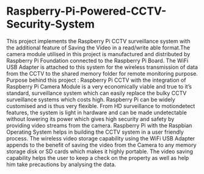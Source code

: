 # Raspberry-Pi-Powered-CCTV-Security-System
This project implements the Raspberry Pi CCTV surveillance system with the additional feature  of Saving the Video in a read/write ­able format.The camera module utilised in this project is  manufactured and distributed by Raspberry Pi Foundation connected to the Raspberry Pi Board. The WiFi USB Adapter is attached to this system for the wireless transmission of data  from the CCTV to the shared memory folder for remote monitoring purpose.  Purpose behind this project :    Raspberry Pi CCTV with the integration of Raspberry Pi Camera Module is a very  economically viable and true to it’s standard, surveillance system which can easily replace the  bulky CCTV surveillance systems which costs high.    Raspberry Pi can be widely customised and is thus very flexible. From HD surveillance to  motion­detect features, the system is light in hardware and can be made undetectable without  lowering its power which gives high security and safety by providing video streams from the  camera.    Raspberry Pi with the Raspbian Operating System helps in building the CCTV system in a user  friendly process. The wireless video storage capability using the WiFi USB Adapter appends to  the benefit of saving the video from the Camera to any memory storage disk or SD cards which  makes it highly portable. The video saving capability helps the user to keep a check on the  property as well as help him take precautions by analysing the data. 
